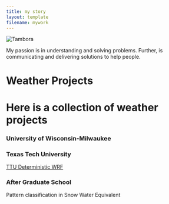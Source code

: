 ```yaml
---
title: my story
layout: template
filename: mywork
---
```

![Tambora](tambora56.jpg)

My passion is in understanding and solving problems.
Further, is communicating and delivering solutions to help people.
# Weather Projects

# Here is a collection of weather projects

### University of Wisconsin-Milwaukee

### Texas Tech University
[TTU Deterministic WRF](http://www.atmo.ttu.edu/bancell/real_time_WRF/ttuwrfhome.php?dmn=d02&prm=all_scp&run=0)

### After Graduate School
Pattern classification in Snow Water Equivalent

